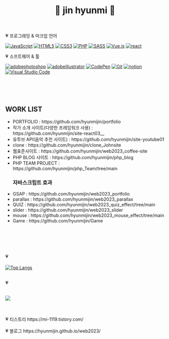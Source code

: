 <h1 align="center"> 🌼 jin hyunmi 🌼 <br><br></h1>

<!--
**hyunmijin/hyunmijin** is a ✨ _special_ ✨ repository because its `README.md` (this file) appears on your GitHub profile.

Here are some ideas to get you started:

- 🔭 I’m currently working on ...
- 🌱 I’m currently learning ...
- 👯 I’m looking to collaborate on ...
- 🤔 I’m looking for help with ...
- 💬 Ask me about ...
- 📫 How to reach me: ...
- 😄 Pronouns: ...
- ⚡ Fun fact: ...
-->
<p>💗 프로그래밍 & 마크업 언어</p>
<div>
  <a href="#"><img alt="JavaScript" src="https://img.shields.io/badge/JavaScript-F7DF1E?style=flat&logo=JavaScript&logoColor=white"></a>
  <a href="#"><img alt="HTML5" src="https://img.shields.io/badge/HTML5-E34F26?logo=HTML5&logoColor=white"></a>
  <a href="#"><img alt="CSS3" src="https://img.shields.io/badge/CSS3-1572B6?logo=CSS3&logoColor=white"></a>
  <a href="#"><img alt="PHP" src="https://img.shields.io/badge/PHP-777BB4?logo=PHP&logoColor=white"></a>
    <a href="#"><img alt="SASS" src="https://img.shields.io/badge/SASS-E15718?logo=SASS&logoColor=white"></a>
    <a href="#"><img alt="Vue.js" src="https://img.shields.io/badge/Vue.js-4FC08D?logo=Vue.js&logoColor=white"></a>
    <a href="#"><img alt="react" src="https://img.shields.io/badge/react-61DAFB?logo=react&logoColor=white"></a>
</div>
<p>💗 소프트웨어 & 툴</p>
<div>
  <a href="#"><img alt="adobephotoshop" src="https://img.shields.io/badge/adobephotoshop-FF0000?logo=adobephotoshop&logoColor=white"></a>
    <a href="#"><img alt="adobeillustrator" src="https://img.shields.io/badge/adobeillustrator-FF9A00?logo=adobeillustrator&logoColor=white"></a>
  <a href="#"><img alt="CodePen" src="https://img.shields.io/badge/CodePen-000?logo=CodePen&logoColor=white"></a>
  <a href="#"><img alt="Git" src="https://img.shields.io/badge/Git-F05032?logo=Git&logoColor=white"></a>
  <a href="#"><img alt="notion" src="https://img.shields.io/badge/notion-000000?logo=notion&logoColor=white"></a>
  <a href="#"><img alt="Visual Studio Code" src="https://img.shields.io/badge/Visual Studio Code-007ACC?logo=Visual Studio Code&logoColor=white"></a>
</div>
<br><br><br><br>

## WORK LIST
<ul>
  <li>PORTFOLIO : https://github.com/hyunmijin/portfolio</li>
  <li>작가 소개 사이트(다양한 프레임워크 사용) : https://github.com/hyunmijin/site-react03__</li>
  <li>유투브 API(음악 추천 사이트) : https://github.com/hyunmijin/site-youtube01</li>
  <li>clone : https://github.com/hyunmijin/clone_Johnsite</li>
  <li>웹표준사이트 : https://github.com/hyunmijin/web2023_coffee-site</li>
  <li>PHP BLOG 사이트 : https://github.com/hyunmijin/php_blog</li>
  <li>PHP TEAM PROJECT : https://github.com/hyunmijin/php_Team/tree/main</li>
</ul>
<ul>
  <h3>자바스크립트 효과</h3>
 <li>GSAP : https://github.com/hyunmijin/web2023_portfolio</li>
 <li>parallax : https://github.com/hyunmijin/web2023_parallax</li>
 <li>QUIZ : https://github.com/hyunmijin/web2023_quiz_effect/tree/main</li>
 <li>slider : https://github.com/hyunmijin/web2023_slider</li>
 <li>mouse : https://github.com/hyunmijin/web2023_mouse_effect/tree/main</li>
 <li>Game : https://github.com/hyunmijin/Game</li>
</ul>
<br><br><br><br>

💗<br><br>
[![Top Langs](https://github-readme-stats.vercel.app/api/top-langs/?username=hyunmijin&layout=compact)](https://github.com/hyunmijin/github-readme-stats)
<br><br>


💗<br><br>
<p> 
  <img src="https://github-readme-stats.vercel.app/api?username=hyunmijin&theme=vue&show_icons=true"/></a>
</p>
<br><br>
💗 티스토리
https://mi-1119.tistory.com/
<br><br>
💗 블로그
https://hyunmijin.github.io/web2023/
